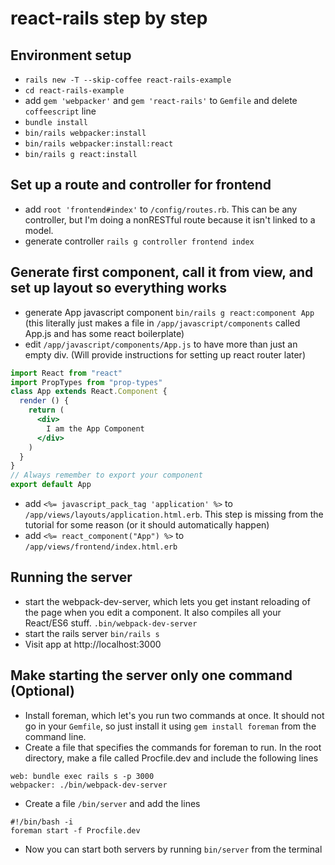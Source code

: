 # react-rails step by step
## Environment setup
* `rails new -T --skip-coffee react-rails-example`
* `cd react-rails-example`
* add `gem 'webpacker'` and `gem 'react-rails'` to `Gemfile` and delete `coffeescript` line
* `bundle install`
* `bin/rails webpacker:install`
* `bin/rails webpacker:install:react`
* `bin/rails g react:install`
## Set up a route and controller for frontend
* add `root 'frontend#index'` to `/config/routes.rb`. This can be any controller, but I'm doing a nonRESTful route because it isn't linked to a model.
* generate controller `rails g controller frontend index`
## Generate first component, call it from view, and set up layout so everything works
* generate App javascript component `bin/rails g react:component App` (this literally just makes a file in `/app/javascript/components` called App.js and has some react boilerplate)
* edit `/app/javascript/components/App.js` to have more than just an empty div. (Will provide instructions for setting up react router later)
```jsx
import React from "react"
import PropTypes from "prop-types"
class App extends React.Component {
  render () {
    return (
      <div>
        I am the App Component
      </div>
    )
  }
}
// Always remember to export your component
export default App
```
* add `<%= javascript_pack_tag 'application' %>` to `/app/views/layouts/application.html.erb`. This step is missing from the tutorial for some reason (or it should automatically happen)
* add `<%= react_component("App") %>` to `/app/views/frontend/index.html.erb`
## Running the server
* start the webpack-dev-server, which lets you get instant reloading of the page when you edit a component. It also compiles all your React/ES6 stuff. `.bin/webpack-dev-server`
* start the rails server `bin/rails s`
* Visit app at http://localhost:3000
## Make starting the server only one command (Optional)
* Install foreman, which let's you run two commands at once. It should not go in your `Gemfile`, so just install it using `gem install foreman` from the command line.
* Create a file that specifies the commands for foreman to run. In the root directory, make a file called Procfile.dev and include the following lines
```
web: bundle exec rails s -p 3000
webpacker: ./bin/webpack-dev-server
```
* Create a file `/bin/server` and add the lines
```
#!/bin/bash -i
foreman start -f Procfile.dev
```
* Now you can start both servers by running `bin/server` from the terminal
